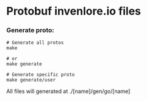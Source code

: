 # Protobuf invenlore.io files

### Generate proto:
```shell
# Generate all protos
make

# or
make generate

# Generate specific proto
make generate/user
```

All files will generated at ./[name]/gen/go/[name]

